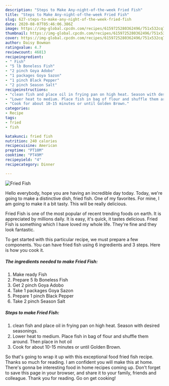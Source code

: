 ```yaml
---
description: "Steps to Make Any-night-of-the-week Fried Fish"
title: "Steps to Make Any-night-of-the-week Fried Fish"
slug: 627-steps-to-make-any-night-of-the-week-fried-fish
date: 2020-08-07T05:46:06.386Z
image: https://img-global.cpcdn.com/recipes/6159725280362496/751x532cq70/fried-fish-recipe-main-photo.jpg
thumbnail: https://img-global.cpcdn.com/recipes/6159725280362496/751x532cq70/fried-fish-recipe-main-photo.jpg
cover: https://img-global.cpcdn.com/recipes/6159725280362496/751x532cq70/fried-fish-recipe-main-photo.jpg
author: Daisy Bowman
ratingvalue: 4.7
reviewcount: 46813
recipeingredient:
- " Fish"
- "5 lb Boneless Fish"
- "2 pinch Goya Adobo"
- "1 packages Goya Sazon"
- "1 pinch Black Pepper"
- "2 pinch Season Salt"
recipeinstructions:
- "clean fish and place oil in frying pan on high heat. Season with desired seasonings."
- "Lower heat to medium. Place fish in bag of flour and shuffle them around. Then place in hot oil"
- "Cook for about 10-15 minutes or until Golden Brown."
categories:
- Recipe
tags:
- fried
- fish

katakunci: fried fish 
nutrition: 240 calories
recipecuisine: American
preptime: "PT10M"
cooktime: "PT49M"
recipeyield: "4"
recipecategory: Dinner

---
```



![Fried Fish](https://img-global.cpcdn.com/recipes/6159725280362496/751x532cq70/fried-fish-recipe-main-photo.jpg)

Hello everybody, hope you are having an incredible day today. Today, we're going to make a distinctive dish, fried fish. One of my favorites. For mine, I am going to make it a bit tasty. This will be really delicious.



Fried Fish is one of the most popular of recent trending foods on earth. It is appreciated by millions daily. It is easy, it's quick, it tastes delicious. Fried Fish is something which I have loved my whole life. They're fine and they look fantastic.


To get started with this particular recipe, we must prepare a few components. You can have fried fish using 6 ingredients and 3 steps. Here is how you cook it.

<!--inarticleads1-->

##### The ingredients needed to make Fried Fish:

1. Make ready  Fish
1. Prepare 5 lb Boneless Fish
1. Get 2 pinch Goya Adobo
1. Take 1 packages Goya Sazon
1. Prepare 1 pinch Black Pepper
1. Take 2 pinch Season Salt




<!--inarticleads2-->

##### Steps to make Fried Fish:

1. clean fish and place oil in frying pan on high heat. Season with desired seasonings.
1. Lower heat to medium. Place fish in bag of flour and shuffle them around. Then place in hot oil
1. Cook for about 10-15 minutes or until Golden Brown.




So that's going to wrap it up with this exceptional food fried fish recipe. Thanks so much for reading. I am confident you will make this at home. There's gonna be interesting food in home recipes coming up. Don't forget to save this page in your browser, and share it to your family, friends and colleague. Thank you for reading. Go on get cooking!
